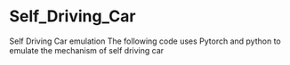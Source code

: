 # Self_Driving_Car
Self Driving Car emulation
The following code uses Pytorch and python to emulate the mechanism of self driving car
